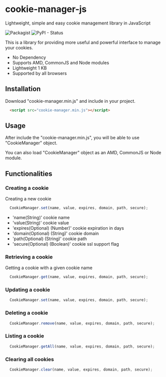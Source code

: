 # cookie-manager-js
Lightweight, simple and easy cookie management library in JavaScript


![Packagist](https://img.shields.io/packagist/l/doctrine/orm.svg) 
![PyPI - Status](https://img.shields.io/pypi/status/Django.svg)

This is a library for providing more useful and powerful interface to manage your cookies.
- No Dependency
- Supports AMD, CommonJS and Node modules
- Lightweight 1 KB
- Supported by all browsers

## Installation
Download "cookie-manager.min.js" and include in your project.

```html
  <script src="cookie-manager.min.js"></script>
```


## Usage
After include the "cookie-manager.min.js", you will be able to use "CookieManager" object.

You can also load "CookieManager" object as an AMD, CommonJS or Node module.


## Functionalities

### Creating a cookie

Creating a new cookie

```js
  CookieManager.set(name, value, expires, domain, path, secure);
```

- 'name(String)' cookie name
- 'value(String)' cookie value
- 'expires(Optional) (Number)' cookie expiration in days
- 'domain(Optional) (String)' cookie domain
- 'path(Optional) (String)' cookie path
- 'secure(Optional) (Boolean)' cookie ssl support flag

### Retrieving a cookie

Getting a cookie with a given cookie name

```js
  CookieManager.get(name, value, expires, domain, path, secure);
```

### Updating a cookie



```js
  CookieManager.set(name, value, expires, domain, path, secure);
```
### Deleting a cookie



```js
  CookieManager.remove(name, value, expires, domain, path, secure);
```
### Listing a cookie



```js
  CookieManager.getAll(name, value, expires, domain, path, secure);
```
### Clearing all cookies



```js
  CookieManager.clear(name, value, expires, domain, path, secure);
```

